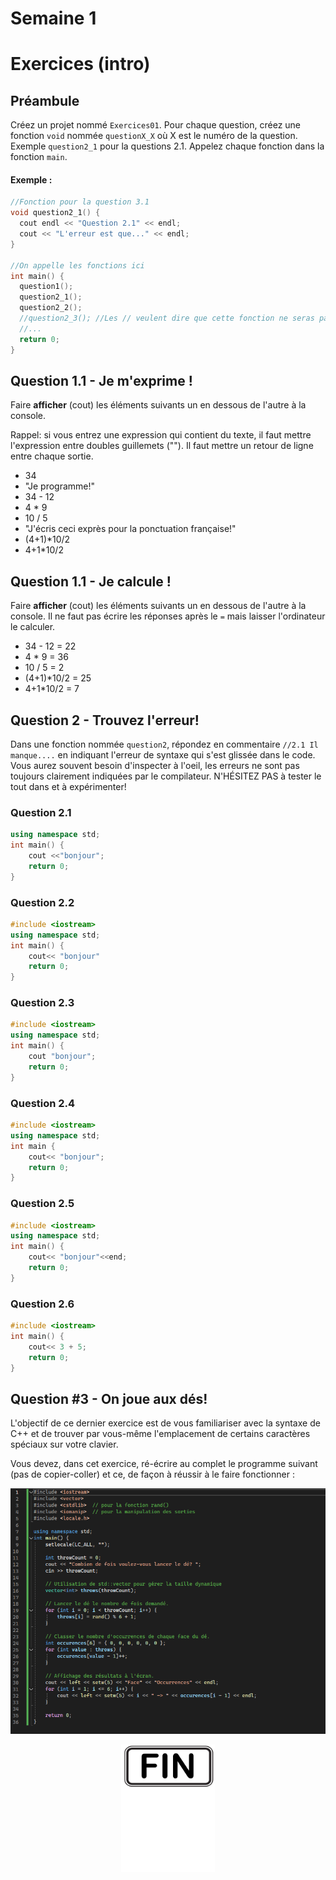 # Semaine 1
# Exercices (intro)

## Préambule
Créez un projet nommé `Exercices01`. Pour chaque question, créez une fonction `void` nommée `questionX_X` où X est le numéro de la question. Exemple `question2_1` pour la questions 2.1.  Appelez chaque fonction dans la fonction `main`.

#### Exemple :

```cpp
//Fonction pour la question 3.1
void question2_1() {
  cout endl << "Question 2.1" << endl;
  cout << "L'erreur est que..." << endl;
}

//On appelle les fonctions ici
int main() {
  question1();
  question2_1();
  question2_2();
  //question2_3(); //Les // veulent dire que cette fonction ne seras pas déclenchée.
  //...
  return 0;
}
```

## Question 1.1 - Je m'exprime !

Faire **afficher** (cout) les éléments suivants un en dessous de l'autre à la console. 

Rappel: si vous entrez une expression qui contient du texte, il faut mettre l'expression entre doubles guillemets (""). Il faut mettre un retour de ligne entre chaque sortie.
  - 34
  - "Je programme!"
  - 34 - 12 
  - 4 * 9
  - 10 / 5
  - "J'écris ceci exprès pour la ponctuation française!"
  - (4+1)*10/2
  - 4+1*10/2

## Question 1.1 - Je calcule !
Faire **afficher** (cout) les éléments suivants un en dessous de l'autre à la console.  Il ne faut pas écrire les réponses après le `=` mais laisser l'ordinateur le calculer.

  - 34 - 12 = 22 
  - 4 * 9 = 36
  - 10 / 5 = 2
  - (4+1)*10/2 = 25 
  - 4+1*10/2 = 7
 



## Question 2 - Trouvez l'erreur!

Dans une fonction nommée `question2`, répondez en commentaire `//2.1 Il manque....` en indiquant l'erreur de syntaxe qui s'est glissée dans le code. Vous aurez souvent besoin d'inspecter à l'oeil, les erreurs ne sont pas toujours clairement indiquées par le compilateur. N'HÉSITEZ PAS à tester le tout dans et à expérimenter!

### Question 2.1
```cpp
using namespace std;
int main() {
    cout <<"bonjour";
    return 0;
}
```
### Question 2.2
```cpp
#include <iostream>
using namespace std;
int main() {
    cout<< "bonjour"
    return 0;
}
```
### Question 2.3
```cpp
#include <iostream>
using namespace std;
int main() {
    cout "bonjour";
    return 0;
}
```
### Question 2.4
```cpp
#include <iostream>
using namespace std;
int main {
    cout<< "bonjour";
    return 0;
}
```
### Question 2.5
```cpp
#include <iostream>
using namespace std;
int main() {
    cout<< "bonjour"<<end;
    return 0;
}
```
### Question 2.6
```cpp 
#include <iostream>
int main() {
    cout<< 3 + 5;
    return 0;
}
```

## Question #3 - On joue aux dés!
L'objectif de ce dernier exercice est de vous familiariser avec la syntaxe de C++ et de trouver par vous-même l'emplacement de certains caractères spéciaux sur votre clavier.

Vous devez, dans cet exercice, ré-écrire au complet le programme suivant (pas de copier-coller) et ce, de façon à réussir à le faire fonctionner : 

![À transcrire](images/program_dice.png)

<p align="Center"><img src="./images/end.png" alt="drawing" width="150"/></p>
